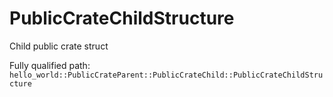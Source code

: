 # PublicCrateChildStructure

Child public crate struct


Fully qualified path: `hello_world::PublicCrateParent::PublicCrateChild::PublicCrateChildStructure`


